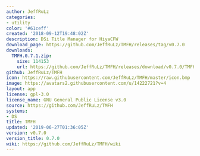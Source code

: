 ```yaml
---
author: JeffRuLz
categories:
- utility
color: '#61ceff'
created: '2018-09-12T19:48:02Z'
description: DSi Title Manager for HiyaCFW
download_page: https://github.com/JeffRuLz/TMFH/releases/tag/v0.7.0
downloads:
  TMFH.0.7.1.zip:
    size: 114153
    url: https://github.com/JeffRuLz/TMFH/releases/download/v0.7.0/TMFH.0.7.1.zip
github: JeffRuLz/TMFH
icon: https://raw.githubusercontent.com/JeffRuLz/TMFH/master/icon.bmp
image: https://avatars2.githubusercontent.com/u/14222721?v=4
layout: app
license: gpl-3.0
license_name: GNU General Public License v3.0
source: https://github.com/JeffRuLz/TMFH
systems:
- DS
title: TMFH
updated: '2019-06-27T01:36:05Z'
version: v0.7.0
version_title: 0.7.0
wiki: https://github.com/JeffRuLz/TMFH/wiki
---
```

